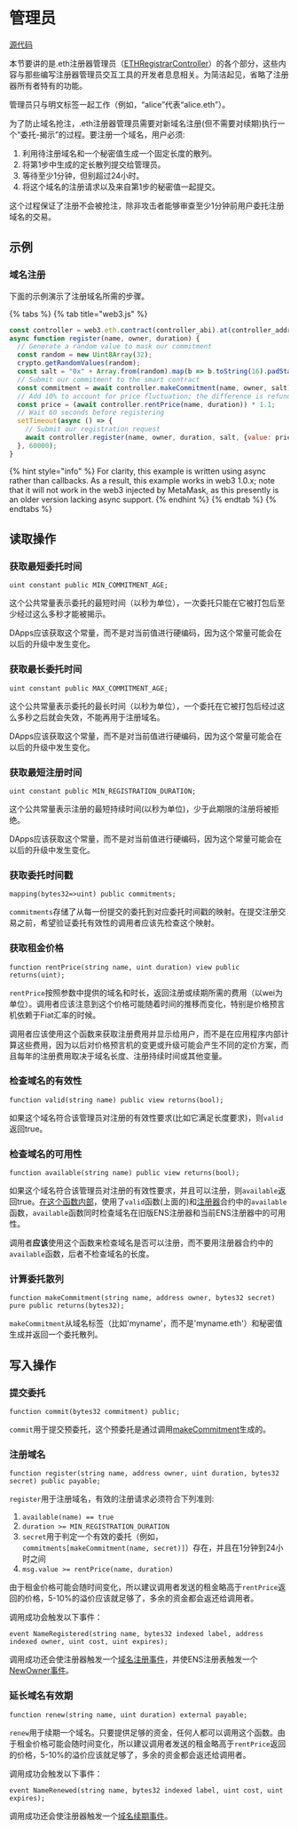 # 管理员

[源代码](https://github.com/ensdomains/ethregistrar/blob/master/contracts/ETHRegistrarController.sol)

本节要讲的是.eth注册器管理员（[ETHRegistrarController](https://github.com/ensdomains/ethregistrar/blob/master/contracts/ETHRegistrarController.sol)）的各个部分，这些内容与那些编写注册器管理员交互工具的开发者息息相关。为简洁起见，省略了注册器所有者特有的功能。

管理员只与明文标签一起工作（例如，“alice”代表“alice.eth”）。

为了防止域名抢注，.eth注册器管理员需要对新域名注册(但不需要对续期)执行一个“委托-揭示”的过程。要注册一个域名，用户必须:

1. 利用待注册域名和一个秘密值生成一个固定长度的散列。
2. 将第1步中生成的定长散列提交给管理员。
3. 等待至少1分钟，但别超过24小时。
4. 将这个域名的注册请求以及来自第1步的秘密值一起提交。

这个过程保证了注册不会被抢注，除非攻击者能够审查至少1分钟前用户委托注册域名的交易。

## 示例

### 域名注册

下面的示例演示了注册域名所需的步骤。

{% tabs %}
{% tab title="web3.js" %}
```javascript
const controller = web3.eth.contract(controller_abi).at(controller_address);
async function register(name, owner, duration) {
  // Generate a random value to mask our commitment
  const random = new Uint8Array(32);
  crypto.getRandomValues(random);
  const salt = "0x" + Array.from(random).map(b => b.toString(16).padStart(2, "0")).join("");
  // Submit our commitment to the smart contract
  const commitment = await controller.makeCommitment(name, owner, salt);
  // Add 10% to account for price fluctuation; the difference is refunded.
  const price = (await controller.rentPrice(name, duration)) * 1.1;
  // Wait 60 seconds before registering
  setTimeout(async () => {
    // Submit our registration request
    await controller.register(name, owner, duration, salt, {value: price});
  }, 60000);
}
```

{% hint style="info" %}
For clarity, this example is written using async rather than callbacks. As a result, this example works in web3 1.0.x; note that it will not work in the web3 injected by MetaMask, as this presently is an older version lacking async support. 
{% endhint %}
{% endtab %}
{% endtabs %}

## 读取操作

### 获取最短委托时间

```text
uint constant public MIN_COMMITMENT_AGE;
```

这个公共常量表示委托的最短时间（以秒为单位），一次委托只能在它被打包后至少经过这么多秒才能被揭示。

DApps应该获取这个常量，而不是对当前值进行硬编码，因为这个常量可能会在以后的升级中发生变化。

### 获取最长委托时间

```text
uint constant public MAX_COMMITMENT_AGE;
```

这个公共常量表示委托的最长时间（以秒为单位），一个委托在它被打包后经过这么多秒之后就会失效，不能再用于注册域名。

DApps应该获取这个常量，而不是对当前值进行硬编码，因为这个常量可能会在以后的升级中发生变化。

### 获取最短注册时间

```text
uint constant public MIN_REGISTRATION_DURATION;
```

这个公共常量表示注册的最短持续时间(以秒为单位)，少于此期限的注册将被拒绝。

DApps应该获取这个常量，而不是对当前值进行硬编码，因为这个常量可能会在以后的升级中发生变化。

### 获取委托时间戳

```text
mapping(bytes32=>uint) public commitments;
```

`commitments`存储了从每一份提交的委托到对应委托时间戳的映射。在提交注册交易之前，希望验证委托有效性的调用者应该先检查这个映射。

### 获取租金价格

```text
function rentPrice(string name, uint duration) view public returns(uint);
```

`rentPrice`按照参数中提供的域名和时长，返回注册或续期所需的费用（以wei为单位）。调用者应该注意到这个价格可能随着时间的推移而变化，特别是价格预言机依赖于Fiat汇率的时候。

调用者应该使用这个函数来获取注册费用并显示给用户，而不是在应用程序内部计算这些费用，因为以后对价格预言机的变更或升级可能会产生不同的定价方案，而且每年的注册费用取决于域名长度、注册持续时间或其他变量。

### 检查域名的有效性

```text
function valid(string name) public view returns(bool);
```

如果这个域名符合该管理员对注册的有效性要求(比如它满足长度要求)，则`valid`返回true。

### 检查域名的可用性

```text
function available(string name) public view returns(bool);
```

如果这个域名符合该管理员对注册的有效性要求，并且可以注册，则`available`返回true。[在这个函数内部](https://github.com/ensdomains/ethregistrar/blob/master/contracts/ETHRegistrarController.sol#L55-L58)，使用了`valid`函数(上面的)和[注册器](registrar.md#check-name-availability)合约中的`available`函数，`available`函数同时检查域名在旧版ENS注册器和当前ENS注册器中的可用性。

调用者**应该**使用这个函数来检查域名是否可以注册，而不要用注册器合约中的`available`函数，后者不检查域名的长度。

### 计算委托散列

```text
function makeCommitment(string name, address owner, bytes32 secret) pure public returns(bytes32);
```

`makeCommitment`从域名标签（比如'myname'，而不是'myname.eth'）和秘密值生成并返回一个委托散列。

## 写入操作

### 提交委托

```text
function commit(bytes32 commitment) public;
```

`commit`用于提交预委托，这个预委托是通过调用[makeCommitment](controller.md#calculate-commitment-hash)生成的。

### 注册域名

```text
function register(string name, address owner, uint duration, bytes32 secret) public payable;
```

`register`用于注册域名，有效的注册请求必须符合下列准则:

1. `available(name) == true`
2. `duration >= MIN_REGISTRATION_DURATION`
3. `secret`用于判定一个有效的委托（例如，`commitments[makeCommitment(name, secret)]`）存在，并且在1分钟到24小时之间
4. `msg.value >= rentPrice(name, duration)`

由于租金价格可能会随时间变化，所以建议调用者发送的租金略高于`rentPrice`返回的价格，5-10%的溢价应该就足够了，多余的资金都会返还给调用者。

调用成功会触发以下事件：

```text
event NameRegistered(string name, bytes32 indexed label, address indexed owner, uint cost, uint expires);
```

调用成功还会使注册器触发一个[域名注册事件](registrar.md#name-registered)，并使ENS注册表触发一个[NewOwner事件](../ens.md#set-subdomain-owner)。

### 延长域名有效期

```text
function renew(string name, uint duration) external payable;
```

`renew`用于续期一个域名。只要提供足够的资金，任何人都可以调用这个函数。由于租金价格可能会随时间变化，所以建议调用者发送的租金略高于`rentPrice`返回的价格，5-10%的溢价应该就足够了，多余的资金都会返还给调用者。

调用成功会触发以下事件：

```text
event NameRenewed(string name, bytes32 indexed label, uint cost, uint expires);
```

调用成功还会使注册器触发一个[域名续期事件](registrar.md#name-renewed)。

